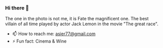 ### Hi there 👋
The one in the photo is not me, it is Fate the magnificent one. 
The best villain of all time played by actor Jack Lemon in the movie "The great race".
<!--
**asieringka/asieringka** is a ✨ _special_ ✨ repository because its `README.md` (this file) appears on your GitHub profile.
-->
- 📫 How to reach me: asier77@gmail.com
- ⚡ Fun fact: Cinema & Wine

